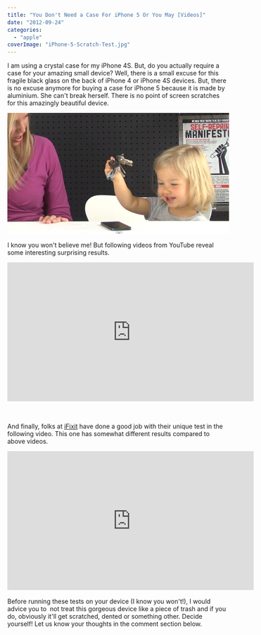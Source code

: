 ```yaml
---
title: "You Don't Need a Case For iPhone 5 Or You May [Videos]"
date: "2012-09-24"
categories: 
  - "apple"
coverImage: "iPhone-5-Scratch-Test.jpg"
---
```


I am using a crystal case for my iPhone 4S. But, do you actually require a case for your amazing small device? Well, there is a small excuse for this fragile black glass on the back of iPhone 4 or iPhone 4S devices. But, there is no excuse anymore for buying a case for iPhone 5 because it is made by aluminium. She can't break herself. There is no point of screen scratches for this amazingly beautiful device.

[![](images/iPhone-5-Scratch-Test.jpg "iPhone 5 Scratch Test")](http://iCosmoGeek.com/you-dont-need-a-case-for-iphone-5-or-you-may-videos/iphone-5-scratch-test/)

I know you won't believe me! But following videos from YouTube reveal some interesting surprising results.

<iframe src="http://www.youtube.com/embed/k2BxL0nRDlY" frameborder="0" width="560" height="315"></iframe>

 

And finally, folks at [iFixit](http://www.ifixit.com/) have done a good job with their unique test in the following video. This one has somewhat different results compared to above videos.

<iframe src="http://www.youtube.com/embed/OSFKVq36Hgc" frameborder="0" width="560" height="315"></iframe>

Before running these tests on your device (I know you won't!), I would advice you to  not treat this gorgeous device like a piece of trash and if you do, obviously it'll get scratched, dented or something other. Decide yourself! Let us know your thoughts in the comment section below.
